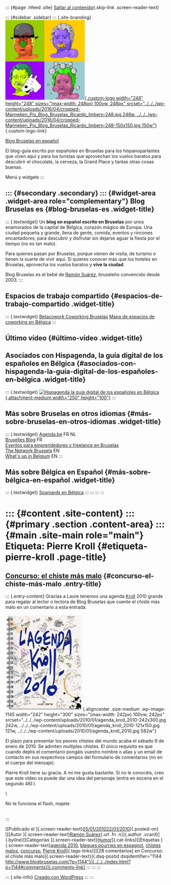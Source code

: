 ::: {#page .hfeed .site}
[Saltar al contenido](index.html#content){.skip-link
.screen-reader-text}

::: {#sidebar .sidebar}
::: {.site-branding}
[![](../../../wp-content/uploads/2016/04/cropped-Manneken_Pis_Blog_Bruselas_Ricardo_Imbern-248.jpg){.custom-logo
width="248" height="248" sizes="(max-width: 248px) 100vw, 248px"
srcset="../../../wp-content/uploads/2016/04/cropped-Manneken_Pis_Blog_Bruselas_Ricardo_Imbern-248.jpg 248w, ../../../wp-content/uploads/2016/04/cropped-Manneken_Pis_Blog_Bruselas_Ricardo_Imbern-248-150x150.jpg 150w"}](../../../index.html){.custom-logo-link}

[Blog Bruselas en español](../../../index.html)

El blog-guía escrito por españoles en Bruselas para los hispanoparlantes
que viven aquí y para los turistas que aprovechan los vuelos baratos
para descubrir el chocolate, la cerveza, la Grand Place y tantas otras
cosas buenas.

Menú y widgets
:::

::: {#secondary .secondary}
::: {#widget-area .widget-area role="complementary"}
Blog Bruselas es {#blog-bruselas-es .widget-title}
----------------

::: {.textwidget}
Un **blog en español escrito en Bruselas** por unos enamorados de la
capital de Bélgica, corazón mágico de Europa. Una ciudad pequeña y
grande, llena de gente, comida, eventos y rincones encantadores; para
descubrir y disfrutar sin dejarse aguar la fiesta por el tiempo (no es
tan malo).

Para quienes pasan por Bruselas, porque vienen de visita, de turismo o
tienen la suerte de vivir aquí. Sí quieres conocer más que los hoteles
en Bruselas, aprovecha los vuelos baratos y **vive la ciudad**.

Blog Bruselas es el bebé de [Ramón Suárez](http://www.ramonsuarez.com),
bruseleño convencido desde 2003.
:::

Espacios de trabajo compartido {#espacios-de-trabajo-compartido .widget-title}
------------------------------

::: {.textwidget}
[Betacowork Coworking Bruselas](http://www.betacowork.com) [Mapa de
espacios de coworking en Bélgica](http://coworkingbelgium.com)
:::

Último vídeo {#último-vídeo .widget-title}
------------

Asociados con Hispagenda, la guía digital de los españoles en Bélgica {#asociados-con-hispagenda-la-guía-digital-de-los-españoles-en-bélgica .widget-title}
---------------------------------------------------------------------

::: {.textwidget}
[![Hispagenda,la guía digital de los españoles en
Bélgica](../../../wp-content/uploads/2010/04/Hispagenda-250px.gif "Hispagenda, la guía digital de los españoles en Bélgica"){.attachment-medium
width="250" height="100"}](http://www.hispagenda.com)
:::

Más sobre Bruselas en otros idiomas {#más-sobre-bruselas-en-otros-idiomas .widget-title}
-----------------------------------

::: {.textwidget}
[Agenda.be](http://www.agenda.be) FR NL\
[Bruxelles Blog](http://www.bxlblog.be/) FR\
[Eventos para emprendedores y freelance en
Bruselas](http://www.betacowork.com/events/)\
[The Network
Brussels](http://groups.yahoo.com/group/TheNetworkBrussels/) EN\
[What\'s up in Belgium](http://www.whatsupin.be/) EN
:::

Más sobre Bélgica en Español {#más-sobre-bélgica-en-español .widget-title}
----------------------------

::: {.textwidget}
[Spaniards en Bélgica](http://www.spaniards.es/paises/belgica)
:::
:::
:::
:::

::: {#content .site-content}
::: {#primary .section .content-area}
::: {#main .site-main role="main"}
Etiqueta: Pierre Kroll {#etiqueta-pierre-kroll .page-title}
======================

[Concurso: el chiste más malo](../../../index.html?p=1144) {#concurso-el-chiste-más-malo .entry-title}
----------------------------------------------------------

::: {.entry-content}
Gracias a Laure tenemos una agenda
[Kroll](http://kroll.be/ "Kroll es un dibujante humorístico que suele encontrarse en los periódicos belgas.")
2010 grande para regalar al lector o lectora de Blog Bruselas que cuente
el chiste más malo en un comentario a esta entrada.

![](../../../wp-content/uploads/2010/01/agenda_kroll_2010-242x300.jpg "La agenda Kroll 2010"){.aligncenter
.size-medium .wp-image-1145 width="242" height="300"
sizes="(max-width: 242px) 100vw, 242px"
srcset="../../../wp-content/uploads/2010/01/agenda_kroll_2010-242x300.jpg 242w, ../../../wp-content/uploads/2010/01/agenda_kroll_2010-121x150.jpg 121w, ../../../wp-content/uploads/2010/01/agenda_kroll_2010.jpg 582w"}

El plazo para presentar los peores chistes del mundo acaba el sábado 9
de enero de 2010. Se admiten multiples chistes. El único requisito es
que cuando dejéis el comentario pongáis vuestro nombre o alias y un
email de contacto en sus respectivos campos del formulario de
comentarios (no en el cuerpo del mensaje).

Pierre Kroll tiene su gracia. A mi me gusta bastante. Sí no le conocéis,
creo que este vídeo os puede dar una idea del personaje (entra en escena
en el segundo 46):\

\

No te funciona el flash, majete

\
:::

[[Publicado el
]{.screen-reader-text}[05/01/201022/01/2010](../../../index.html?p=1144)]{.posted-on}[[[Autor
]{.screen-reader-text}[Ramón
Suárez](../../2010/04/30/index.html?author=2){.url .fn .n}]{.author
.vcard}]{.byline}[[Categorías
]{.screen-reader-text}[Humor](../../category/humor/index.html)]{.cat-links}[[Etiquetas
]{.screen-reader-text}[agenda 2010](../agenda-2010/index.html), [blagues
pourries en espagnol](../blagues-pourries-en-espagnol/index.html),
[chistes malos](../chistes-malos/index.html),
[concurso](../concurso/index.html), [Pierre
Kroll](index.html)]{.tags-links}[[[28 comentarios[ en Concurso: el
chiste más malo]{.screen-reader-text}]{.dsq-postid
dsqidentifier="1144 http://www.blogbruselas.com/?p=1144"}](../../../index.html?p=1144#comments)]{.comments-link}
:::
:::
:::

::: {.site-info}
[Creado con WordPress](https://es.wordpress.org/)
:::
:::
